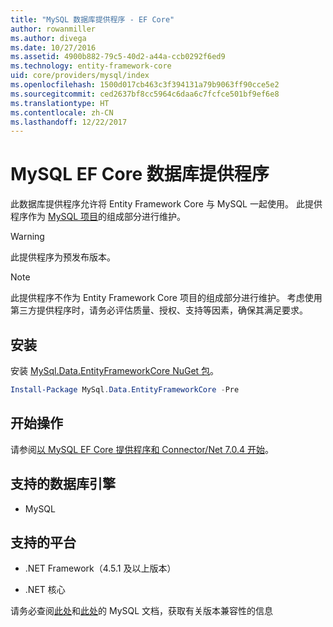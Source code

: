 ```yaml
---
title: "MySQL 数据库提供程序 - EF Core"
author: rowanmiller
ms.author: divega
ms.date: 10/27/2016
ms.assetid: 4900b882-79c5-40d2-a44a-ccb0292f6ed9
ms.technology: entity-framework-core
uid: core/providers/mysql/index
ms.openlocfilehash: 1500d017cb463c3f394131a79b9063ff90cce5e2
ms.sourcegitcommit: ced2637bf8cc5964c6daa6c7fcfce501bf9ef6e8
ms.translationtype: HT
ms.contentlocale: zh-CN
ms.lasthandoff: 12/22/2017
---
```

# <a name="mysql-ef-core-database-provider"></a>MySQL EF Core 数据库提供程序

此数据库提供程序允许将 Entity Framework Core 与 MySQL 一起使用。 此提供程序作为 [MySQL 项目](http://dev.mysql.com)的组成部分进行维护。

> [!WARNING]  
> 此提供程序为预发布版本。

> [!NOTE]  
> 此提供程序不作为 Entity Framework Core 项目的组成部分进行维护。 考虑使用第三方提供程序时，请务必评估质量、授权、支持等因素，确保其满足要求。

## <a name="install"></a>安装

安装 [MySql.Data.EntityFrameworkCore NuGet 包](https://www.nuget.org/packages/MySql.Data.EntityFrameworkCore)。

``` powershell
Install-Package MySql.Data.EntityFrameworkCore -Pre
```

## <a name="get-started"></a>开始操作

请参阅[以 MySQL EF Core 提供程序和 Connector/Net 7.0.4 开始](http://insidemysql.com/howto-starting-with-mysql-ef-core-provider-and-connectornet-7-0-4/)。

## <a name="supported-database-engines"></a>支持的数据库引擎

* MySQL

## <a name="supported-platforms"></a>支持的平台

* .NET Framework（4.5.1 及以上版本）

* .NET 核心

请务必查阅[此处](https://dev.mysql.com/doc/connector-net/en/connector-net-versions.html)和[此处](https://dev.mysql.com/doc/connector-net/en/connector-net-entityframework-core.html)的 MySQL 文档，获取有关版本兼容性的信息

